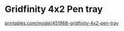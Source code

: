 # Gridfinity 4x2 Pen tray

[printables.com/model/451968-gridfinity-4x2-pen-tray](https://www.printables.com/model/451968-gridfinity-4x2-pen-tray)
